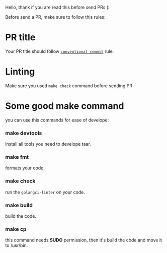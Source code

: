 Hello, thank if you are read this before send PRs (:

Before send a PR, make sure to follow this rules:

# PR title
Your PR title should follow [`conventional commit`](https://www.conventionalcommits.org/en/v1.0.0/) rule.

# Linting
Make sure you used `make check` command before sending PR.


# Some good make command

you can use this commands for ease of develope:

### make devtools
install all tools you need to develope taar.

### make fmt
formats your code.

### make check
run the `golangci-linter` on your code.

### make build
build the code.

### make cp
this command needs **SUDO** permission, then it's build the code and move it to /usr/bin.
